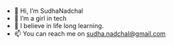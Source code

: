 - 👋 Hi, I’m SudhaNadchal
- 👀 I’m a girl in tech
- 🌱 I believe in life long learning. 
- 📫 You can reach me on sudha.nadchal@gmail.com


<!---
SudhaNadchal/SudhaNadchal is a ✨ special ✨ repository because its `README.md` (this file) appears on your GitHub profile.
You can click the Preview link to take a look at your changes.
--->
